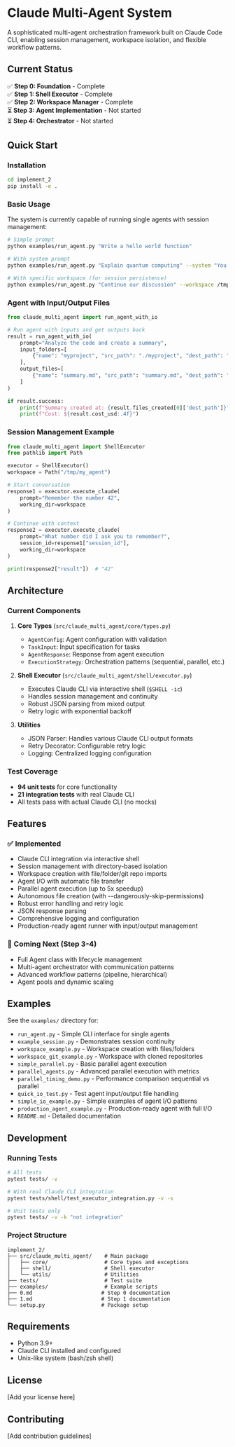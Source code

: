 # Claude Multi-Agent System

A sophisticated multi-agent orchestration framework built on Claude Code CLI, enabling session management, workspace isolation, and flexible workflow patterns.

## Current Status

✅ **Step 0: Foundation** - Complete  
✅ **Step 1: Shell Executor** - Complete  
✅ **Step 2: Workspace Manager** - Complete  
⏳ **Step 3: Agent Implementation** - Not started  
⏳ **Step 4: Orchestrator** - Not started  

## Quick Start

### Installation

```bash
cd implement_2
pip install -e .
```

### Basic Usage

The system is currently capable of running single agents with session management:

```bash
# Simple prompt
python examples/run_agent.py "Write a hello world function"

# With system prompt
python examples/run_agent.py "Explain quantum computing" --system "You are a physics teacher"

# With specific workspace (for session persistence)
python examples/run_agent.py "Continue our discussion" --workspace /tmp/my_session
```

### Agent with Input/Output Files

```python
from claude_multi_agent import run_agent_with_io

# Run agent with inputs and get outputs back
result = run_agent_with_io(
    prompt="Analyze the code and create a summary",
    input_folders=[
        {"name": "myproject", "src_path": "./myproject", "dest_path": "code"}
    ],
    output_files=[
        {"name": "summary.md", "src_path": "summary.md", "dest_path": "./results/"}
    ]
)

if result.success:
    print(f"Summary created at: {result.files_created[0]['dest_path']}")
    print(f"Cost: ${result.cost_usd:.4f}")
```

### Session Management Example

```python
from claude_multi_agent import ShellExecutor
from pathlib import Path

executor = ShellExecutor()
workspace = Path("/tmp/my_agent")

# Start conversation
response1 = executor.execute_claude(
    prompt="Remember the number 42",
    working_dir=workspace
)

# Continue with context
response2 = executor.execute_claude(
    prompt="What number did I ask you to remember?",
    session_id=response1["session_id"],
    working_dir=workspace
)

print(response2["result"])  # "42"
```

## Architecture

### Current Components

1. **Core Types** (`src/claude_multi_agent/core/types.py`)
   - `AgentConfig`: Agent configuration with validation
   - `TaskInput`: Input specification for tasks
   - `AgentResponse`: Response from agent execution
   - `ExecutionStrategy`: Orchestration patterns (sequential, parallel, etc.)

2. **Shell Executor** (`src/claude_multi_agent/shell/executor.py`)
   - Executes Claude CLI via interactive shell (`$SHELL -ic`)
   - Handles session management and continuity
   - Robust JSON parsing from mixed output
   - Retry logic with exponential backoff

3. **Utilities**
   - JSON Parser: Handles various Claude CLI output formats
   - Retry Decorator: Configurable retry logic
   - Logging: Centralized logging configuration

### Test Coverage

- **94 unit tests** for core functionality
- **21 integration tests** with real Claude CLI
- All tests pass with actual Claude CLI (no mocks)

## Features

### ✅ Implemented
- Claude CLI integration via interactive shell
- Session management with directory-based isolation
- Workspace creation with file/folder/git repo imports
- Agent I/O with automatic file transfer
- Parallel agent execution (up to 5x speedup)
- Autonomous file creation (with --dangerously-skip-permissions)
- Robust error handling and retry logic
- JSON response parsing
- Comprehensive logging and configuration
- Production-ready agent runner with input/output management

### 🚧 Coming Next (Step 3-4)
- Full Agent class with lifecycle management
- Multi-agent orchestrator with communication patterns
- Advanced workflow patterns (pipeline, hierarchical)
- Agent pools and dynamic scaling

## Examples

See the `examples/` directory for:
- `run_agent.py` - Simple CLI interface for single agents
- `example_session.py` - Demonstrates session continuity
- `workspace_example.py` - Workspace creation with files/folders
- `workspace_git_example.py` - Workspace with cloned repositories
- `simple_parallel.py` - Basic parallel agent execution
- `parallel_agents.py` - Advanced parallel execution with metrics
- `parallel_timing_demo.py` - Performance comparison sequential vs parallel
- `quick_io_test.py` - Test agent input/output file handling
- `simple_io_example.py` - Simple examples of agent I/O patterns
- `production_agent_example.py` - Production-ready agent with full I/O
- `README.md` - Detailed documentation

## Development

### Running Tests

```bash
# All tests
pytest tests/ -v

# With real Claude CLI integration
pytest tests/shell/test_executor_integration.py -v -s

# Unit tests only
pytest tests/ -v -k "not integration"
```

### Project Structure

```
implement_2/
├── src/claude_multi_agent/    # Main package
│   ├── core/                  # Core types and exceptions
│   ├── shell/                 # Shell executor
│   └── utils/                 # Utilities
├── tests/                     # Test suite
├── examples/                  # Example scripts
├── 0.md                      # Step 0 documentation
├── 1.md                      # Step 1 documentation
└── setup.py                  # Package setup
```

## Requirements

- Python 3.9+
- Claude CLI installed and configured
- Unix-like system (bash/zsh shell)

## License

[Add your license here]

## Contributing

[Add contribution guidelines]